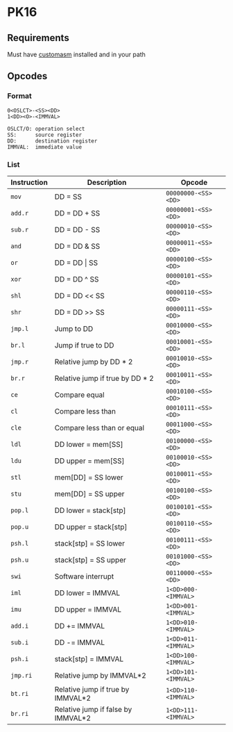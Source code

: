 # PK16

## Requirements
Must have [customasm](https://github.com/hlorenzi/customasm) installed and in your path

## Opcodes
### Format
```
0<OSLCT>-<SS><DD>
1<DD><O>-<IMMVAL>

OSLCT/O: operation select
SS:      source register
DD:      destination register
IMMVAL:  immediate value
```

### List
| Instruction | Description                        | Opcode              |
|-------------|------------------------------------|---------------------|
| `mov`       | DD = SS                            | `00000000-<SS><DD>` |
| `add.r`     | DD = DD + SS                       | `00000001-<SS><DD>` |
| `sub.r`     | DD = DD - SS                       | `00000010-<SS><DD>` |
| `and`       | DD = DD & SS                       | `00000011-<SS><DD>` |
| `or`        | DD = DD \| SS                      | `00000100-<SS><DD>` |
| `xor`       | DD = DD ^ SS                       | `00000101-<SS><DD>` |
| `shl`       | DD = DD << SS                      | `00000110-<SS><DD>` |
| `shr`       | DD = DD >> SS                      | `00000111-<SS><DD>` |
| `jmp.l`     | Jump to DD                         | `00010000-<SS><DD>` |
| `br.l`      | Jump if true to DD                 | `00010001-<SS><DD>` |
| `jmp.r`     | Relative jump by DD * 2            | `00010010-<SS><DD>` |
| `br.r`      | Relative jump if true by DD * 2    | `00010011-<SS><DD>` |
| `ce`        | Compare equal                      | `00010100-<SS><DD>` |
| `cl`        | Compare less than                  | `00010111-<SS><DD>` |
| `cle`       | Compare less than or equal         | `00011000-<SS><DD>` |
| `ldl`       | DD lower = mem[SS]                 | `00100000-<SS><DD>` |
| `ldu`       | DD upper = mem[SS]                 | `00100010-<SS><DD>` |
| `stl`       | mem[DD] = SS lower                 | `00100011-<SS><DD>` |
| `stu`       | mem[DD] = SS upper                 | `00100100-<SS><DD>` |
| `pop.l`     | DD lower = stack[stp]              | `00100101-<SS><DD>` |
| `pop.u`     | DD upper = stack[stp]              | `00100110-<SS><DD>` |
| `psh.l`     | stack[stp] = SS lower              | `00100111-<SS><DD>` |
| `psh.u`     | stack[stp] = SS upper              | `00101000-<SS><DD>` |
| `swi`       | Software interrupt                 | `00110000-<SS><DD>` |
| `iml`       | DD lower = IMMVAL                  | `1<DD>000-<IMMVAL>` |
| `imu`       | DD upper = IMMVAL                  | `1<DD>001-<IMMVAL>` |
| `add.i`     | DD += IMMVAL                       | `1<DD>010-<IMMVAL>` |
| `sub.i`     | DD -= IMMVAL                       | `1<DD>011-<IMMVAL>` |
| `psh.i`     | stack[stp] = IMMVAL                | `1<DD>100-<IMMVAL>` |
| `jmp.ri`    | Relative jump by IMMVAL*2          | `1<DD>101-<IMMVAL>` |
| `bt.ri`     | Relative jump if true by IMMVAL*2  | `1<DD>110-<IMMVAL>` |
| `br.ri`     | Relative jump if false by IMMVAL*2 | `1<DD>111-<IMMVAL>` |


